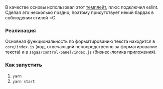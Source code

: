 В качестве основы использовал этот [темплейт](https://github.com/LykhoKirill/react-redux-template), плюс подключил eslint. Сделал это несколько поздно, поэтому присутствует некий бардак в соблюдении стилей =С

### Реализация 
Основная функциональность по форматированию текста находится в `core/index.js` (код, отвечающий непосредственно за форматирование текста) и в `sagas/control-panel/index.js` (бизнес-логика приложения).

### Как запустить
1. `yarn`
2. `yarn start`
